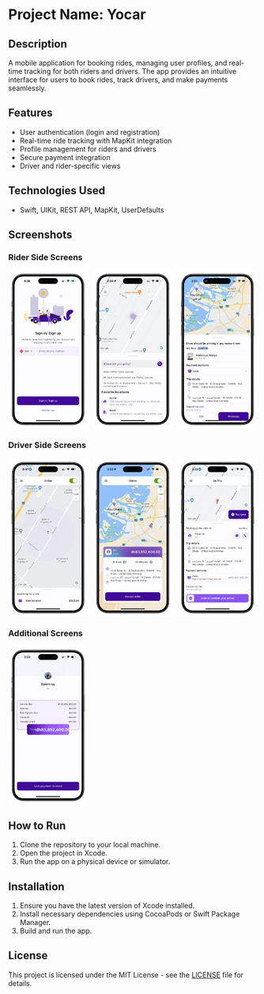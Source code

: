 # Project Name: Yocar

## Description
A mobile application for booking rides, managing user profiles, and real-time tracking for both riders and drivers. The app provides an intuitive interface for users to book rides, track drivers, and make payments seamlessly.

## Features
- User authentication (login and registration)
- Real-time ride tracking with MapKit integration
- Profile management for riders and drivers
- Secure payment integration
- Driver and rider-specific views

## Technologies Used
- Swift, UIKit, REST API, MapKit, UserDefaults

## Screenshots

### Rider Side Screens

<div style="display: grid; grid-template-columns: repeat(3, 1fr); gap: 10px;">
    <img src="screenshots/screenshot1.png" alt="Rider Home Screen" width="250">
    <img src="screenshots/screenshot2.png" alt="Ride Booking Screen" width="250">
    <img src="screenshots/screenshot5.png" alt="Payment Screen" width="250">
</div>

### Driver Side Screens

<div style="display: grid; grid-template-columns: repeat(3, 1fr); gap: 10px;">
    <img src="screenshots/screenshot3.png" alt="Driver Home Screen" width="250">
    <img src="screenshots/screenshot4.png" alt="Ride Acceptance Screen" width="250">
    <img src="screenshots/screenshot6.png" alt="Trip in Progress Screen" width="250">
</div>

### Additional Screens

<div style="display: grid; grid-template-columns: repeat(3, 1fr); gap: 10px;">
    <img src="screenshots/screenshot7.png" alt="Ride Confirmation Screen" width="250">
</div>

## How to Run
1. Clone the repository to your local machine.
2. Open the project in Xcode.
3. Run the app on a physical device or simulator.

## Installation
1. Ensure you have the latest version of Xcode installed.
2. Install necessary dependencies using CocoaPods or Swift Package Manager.
3. Build and run the app.

## License
This project is licensed under the MIT License - see the [LICENSE](LICENSE) file for details.
